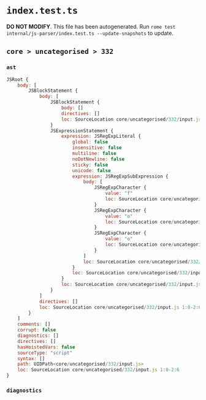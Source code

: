# `index.test.ts`

**DO NOT MODIFY**. This file has been autogenerated. Run `rome test internal/js-parser/index.test.ts --update-snapshots` to update.

## `core > uncategorised > 332`

### `ast`

```javascript
JSRoot {
	body: [
		JSBlockStatement {
			body: [
				JSBlockStatement {
					body: []
					directives: []
					loc: SourceLocation core/uncategorised/332/input.js 1:1-1:3
				}
				JSExpressionStatement {
					expression: JSRegExpLiteral {
						global: false
						insensitive: false
						multiline: false
						noDotNewline: false
						sticky: false
						unicode: false
						expression: JSRegExpSubExpression {
							body: [
								JSRegExpCharacter {
									value: "f"
									loc: SourceLocation core/uncategorised/332/input.js 2:1-2:2
								}
								JSRegExpCharacter {
									value: "o"
									loc: SourceLocation core/uncategorised/332/input.js 2:2-2:3
								}
								JSRegExpCharacter {
									value: "o"
									loc: SourceLocation core/uncategorised/332/input.js 2:3-2:4
								}
							]
							loc: SourceLocation core/uncategorised/332/input.js 2:1-2:4
						}
						loc: SourceLocation core/uncategorised/332/input.js 2:0-2:5
					}
					loc: SourceLocation core/uncategorised/332/input.js 2:0-2:5
				}
			]
			directives: []
			loc: SourceLocation core/uncategorised/332/input.js 1:0-2:6
		}
	]
	comments: []
	corrupt: false
	diagnostics: []
	directives: []
	hasHoistedVars: false
	sourceType: "script"
	syntax: []
	path: UIDPath<core/uncategorised/332/input.js>
	loc: SourceLocation core/uncategorised/332/input.js 1:0-2:6
}
```

### `diagnostics`

```

```
